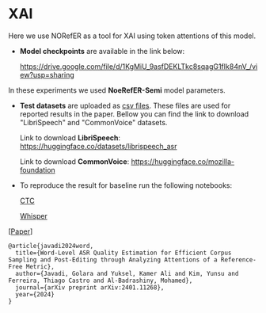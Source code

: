# XAI 
Here we use NORefER as a tool for XAI using token attentions of this model.

- **Model checkpoints** are available in the link below:

  https://drive.google.com/file/d/1KgMiU_9asfDEKLTkc8sqagG1fIk84nV_/view?usp=sharing

In these experiments we used **NoeRefER-Semi** model parameters.

- **Test datasets** are uploaded as [csv files](https://github.com/aixplain/NoRefER/tree/main/dataset). These files are used for reported results in the paper. Bellow you can find the link to download "LibriSpeech" and "CommonVoice" datasets.

  Link to download **LibriSpeech**: https://huggingface.co/datasets/librispeech_asr
  
  Link to download **CommonVoice**: https://huggingface.co/mozilla-foundation

- To reproduce the result for baseline run the following notebooks:

  [CTC](https://github.com/aixplain/NoRefER/blob/main/icassp-xai/baseline/CTC/ASR_confidence_estimation.ipynb)

  [Whisper](https://github.com/aixplain/NoRefER/blob/main/icassp-xai/baseline/ASR_whisper/whisper_base.ipynb)

[[Paper](https://arxiv.org/pdf/2401.11268.pdf)]
```
@article{javadi2024word,
  title={Word-Level ASR Quality Estimation for Efficient Corpus Sampling and Post-Editing through Analyzing Attentions of a Reference-Free Metric},
  author={Javadi, Golara and Yuksel, Kamer Ali and Kim, Yunsu and Ferreira, Thiago Castro and Al-Badrashiny, Mohamed},
  journal={arXiv preprint arXiv:2401.11268},
  year={2024}
}
```


